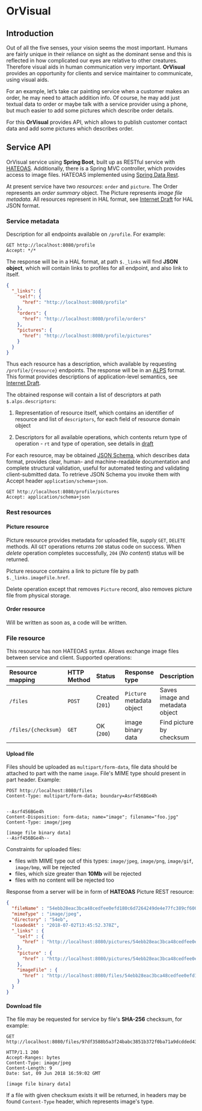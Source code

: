 # OrVisual

## Introduction

Out of all the five senses, your vision seems the most important. Humans are fairly unique in their reliance on sight
as the dominant sense and this is reflected in how complicated our eyes are relative to other creatures. Therefore
visual aids in human communication very important. **OrVisual** provides an opportunity for clients and service 
maintainer to communicate, using visual aids.

For an example, let’s take car painting service when a customer makes an order, he may need to attach addition info.
Of course, he may add just textual data to order or maybe talk with a service provider using a phone, but much easier 
to add some pictures which describe order details.

For this **OrVisual** provides API, which allows to publish customer contact data and add some pictures which
describes order.

## Service API

OrVisual service using **Spring Boot**, built up as RESTful service with 
[HATEOAS](https://en.wikipedia.org/wiki/HATEOAS). Additionally, there is a Spring MVC controller, which provides access
to image files. HATEOAS implemented using 
[Spring Data Rest](https://docs.spring.io/spring-data/rest/docs/current/reference/html/).

At present service have two _resources_: `order` and `picture`. The Order represents an *order summary* object.
The Picture represents *image file metadata*. All resources represent in HAL format, see 
[Internet Draft](https://tools.ietf.org/html/draft-kelly-json-hal-08) for HAL JSON format.

### Service metadata

Description for all endpoints available on `/profile`. For example:

```
GET http://localhost:8080/profile
Accept: */*
```

The response will be in a HAL format, at path `$._links` will find **JSON object**, which will contain links to
profiles for all endpoint, and also link to itself.

```json
{
  "_links": {
    "self": {
      "href": "http://localhost:8080/profile"
    },
    "orders": {
      "href": "http://localhost:8080/profile/orders"
    },
    "pictures": {
      "href": "http://localhost:8080/profile/pictures"
    }
  }
}
```

Thus each resource has a description, which available by requesting `/profile/{resource}` endpoints. The response will
be in an [ALPS](http://alps.io/) format. This format provides descriptions of application-level semantics, see
[Internet Draft](https://tools.ietf.org/html/draft-amundsen-richardson-foster-alps-02).

The obtained response will contain a list of descriptors at path `$.alps.descriptors`:

1. Representation of resource itself, which contains an identifier of resource and list of `descriptors`, for each field
    of resource domain object

2. Descriptors for all available operations, which contents return type of operation - `rt` and type of operation, see
    details in [draft](https://tools.ietf.org/html/draft-amundsen-richardson-foster-alps-02#section-2.2.12)


For each resource, may be obtained [JSON Schema](http://json-schema.org/), which describes data format, provides
clear, human- and machine-readable documentation and complete structural validation, useful for automated testing and
validating client-submitted data. To retrieve JSON Schema you invoke them with Accept header `application/schema+json`.

```
GET http://localhost:8080/profile/pictures
Accept: application/schema+json
```

### Rest resources

#### Picture resource

Picture resource provides metadata for uploaded file, supply `GET`, `DELETE` methods. All `GET` operations returns
`200` status code on success. When *delete* operation completes successfully, `204` (*No content*) status will
be returned.

Picture resource contains a link to picture file by path `$._links.imageFile.href`.

Delete operation except that removes `Picture` record, also removes picture file from physical storage.

#### Order resource

Will be written as soon as, a code will be written.

### File resource

This resource has non HATEOAS syntax. Allows exchange image files between service and client. Supported operations:

| Resource mapping | HTTP Method | Status | Response type | Description |
| :--------------- | :---------- | :----- | :---------- | :---- |
| `/files`         | `POST`      | Created (`201`) | `Picture` metadata object | Saves image and metadata object |
| `/files/{checksum}` | `GET` | OK (`200`) | image binary data | Find picture by checksum |

#### Upload file

Files should be uploaded as `multipart/form-data`, file data should be attached to part with the name `image`. File's 
MIME type should present in part header. Example:

```
POST http://localhost:8080/files
Content-Type: multipart/form-data; boundary=Asrf456BGe4h


--Asrf456BGe4h
Content-Disposition: form-data; name="image"; filename="foo.jpg"
Content-Type: image/jpeg

[image file binary data]
--Asrf456BGe4h--
```

Constraints for uploaded files:

 * files with MIME type out of this types: `image/jpeg`, `image/png`, `image/gif`, `image/bmp`, will be rejected
 * files, which size greater than **10Mb** will be rejected
 * files with no content will be rejected too
 
Response from a server will be in form of **HATEOAS** Picture REST resource:

```json
{
  "fileName" : "54ebb28eac3bca48cedfee0efd180c6d7264249de4e77fc389cf6008db87babb.jpg",
  "mimeType" : "image/jpeg",
  "directory" : "54eb",
  "loadedAt" : "2018-07-02T13:45:52.378Z",
  "_links" : {
    "self" : {
      "href" : "http://localhost:8080/pictures/54ebb28eac3bca48cedfee0efd180c6d7264249de4e77fc389cf6008db87babb"
    },
    "picture" : {
      "href" : "http://localhost:8080/pictures/54ebb28eac3bca48cedfee0efd180c6d7264249de4e77fc389cf6008db87babb"
    },
    "imageFile" : {
      "href" : "http://localhost:8080/files/54ebb28eac3bca48cedfee0efd180c6d7264249de4e77fc389cf6008db87babb"
    }
  }
}
``` 

#### Download file

The file may be requested for service by file's **SHA-256** checksum, for example:

```
GET http://localhost:8080/files/97df3588b5a3f24babc3851b372f0ba71a9dcdded43b14b9d06961bfc1707d9d

HTTP/1.1 200
Accept-Ranges: bytes
Content-Type: image/jpeg
Content-Length: 9
Date: Sat, 09 Jun 2018 16:59:02 GMT

[image file binary data]
```

If a file with given checksum exists it will be returned, in headers may be found `Content-Type` header, which represents
image's type.
